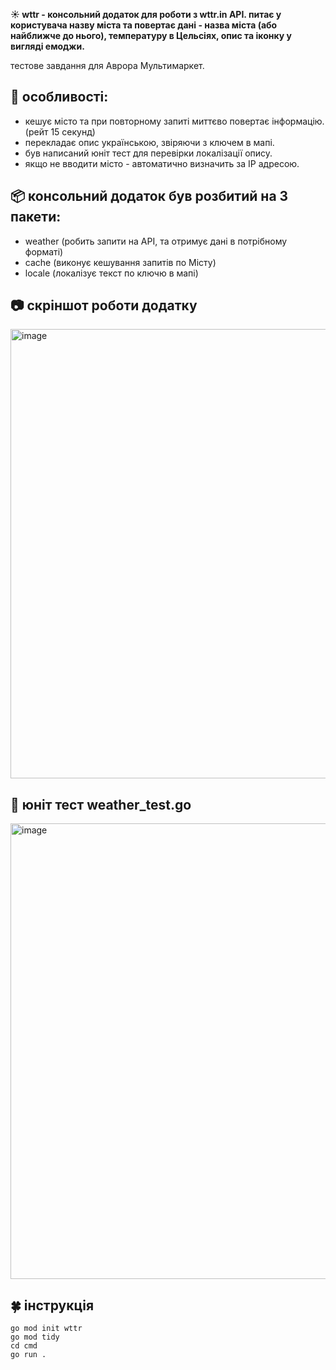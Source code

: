  **☀️ wttr - консольний додаток для роботи з wttr.in API. питає у користувача назву міста та повертає дані - назва міста (або найближче до нього), температуру в Цельсіях, опис та іконку у вигляді емоджи.**

тестове завдання для Аврора Мультимаркет.

## 🧩 особливості:
- кешує місто та при повторному запиті миттєво повертає інформацію. (рейт 15 секунд)
- перекладає опис українською, звіряючи з ключем в мапі.
- був написаний юніт тест для перевірки локалізації опису.
- якщо не вводити місто - автоматично визначить за IP адресою.

## 📦 консольний додаток був розбитий на 3 пакети:
  - weather (робить запити на API, та отримує дані в потрібному форматі)
  - cache (виконує кешування запитів по Місту)
  - locale (локалізує текст по ключю в мапі)

## 📷 скріншот роботи додатку
<img width="739" height="719" alt="image" src="https://github.com/user-attachments/assets/560aebfd-72b2-4146-af73-30bd888af880" />


## 🧪 юніт тест weather_test.go
<img width="1014" height="729" alt="image" src="https://github.com/user-attachments/assets/721173b6-50f6-414f-8b87-b19e4380c54d" />


## 🍀 інструкція
```
go mod init wttr
go mod tidy
cd cmd
go run .

```
